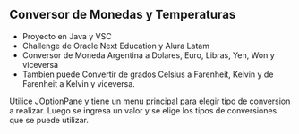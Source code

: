 
## Conversor de Monedas y Temperaturas
<ul>
    <li>Proyecto en Java y VSC</li>
    <li>Challenge de Oracle Next Education y Alura Latam</li>
    <li>Conversor de Moneda Argentina a Dolares, Euro, Libras, Yen, Won y viceversa</li>
    <li>Tambien puede Convertir de grados Celsius a Farenheit, Kelvin y de Farenheit a Kelvin y viceversa.</li>
</ul>

Utilice JOptionPane y tiene un menu principal para elegir tipo de conversion a realizar. Luego se ingresa un valor y se elige los tipos de conversiones que se puede utilizar.

